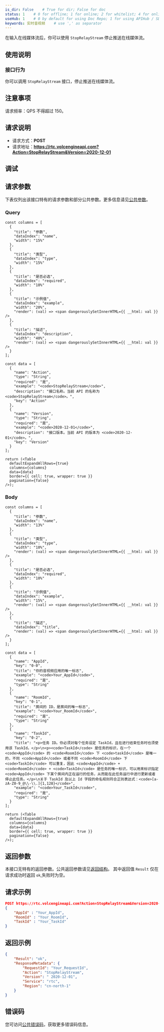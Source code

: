 ```yaml
---
is_dir: False    # True for dir; False for doc
status: 1    # 0 for offline; 1 for online; 2 for whitelist; 4 for online but hidden in TOC
useHub: 1    # 0 by default for using Doc Repo; 1 for using APIHub / SDKHub.
keywords: 实时音视频    # use ',' as separator
---
```


在输入在线媒体流后，你可以使用 `StopRelayStream` 停止推送在线媒体流。
## 使用说明
### 接口行为
你可以调用 `StopRelayStream` 接口，停止推送在线媒体流。

## 注意事项
请求频率：QPS 不得超过 150。
## 请求说明
- 请求方式：**POST**
- 请求地址：**https://rtc.volcengineapi.com?Action=StopRelayStream&Version=2020-12-01**
## 调试

<APILink link="https://api.volcengine.com/api-explorer/debug?action=StopRelayStream&serviceCode=rtc&version=2020-12-01&groupName=输入在线媒体流" />

## 请求参数
下表仅列出该接口特有的请求参数和部分公共参数。更多信息请见[公共参数](1178321)。
### Query
```mixin-react
const columns = [
  {
    "title": "参数",
    "dataIndex": "name",
    "width": "15%"
  },
  {
    "title": "类型",
    "dataIndex": "type",
    "width": "15%"
  },
  {
    "title": "是否必选",
    "dataIndex": "required",
    "width": "10%"
  },
  {
    "title": "示例值",
    "dataIndex": "example",
    "width": "20%",
    "render": (val) => <span dangerouslySetInnerHTML={{ __html: val }} />
  },
  {
    "title": "描述",
    "dataIndex": "description",
    "width": "40%",
    "render": (val) => <span dangerouslySetInnerHTML={{ __html: val }} />
  }
];
    
const data = [
  {
    "name": "Action",
    "type": "String",
    "required": "是",
    "example": "<code>StopRelayStream</code>",
    "description": "接口名称。当前 API 的名称为 <code>StopRelayStream</code>。",
    "key": "Action"
  },
  {
    "name": "Version",
    "type": "String",
    "required": "是",
    "example": "<code>2020-12-01</code>",
    "description": "接口版本。当前 API 的版本为 <code>2020-12-01</code>。",
    "key": "Version"
  }
];

return (<Table
  defaultExpandAllRows={true}
  columns={columns}
  data={data}
  border={{ cell: true, wrapper: true }}
  pagination={false}
/>);
```
### Body
```mixin-react
const columns = [
  {
    "title": "参数",
    "dataIndex": "name",
    "width": "13%"
  },
  {
    "title": "类型",
    "dataIndex": "type",
    "width": "10%",
    "render": (val) => <span dangerouslySetInnerHTML={{ __html: val }} />
  },
  {
    "title": "是否必选",
    "dataIndex": "required",
    "width": "10%"
  },
  {
    "title": "示例值",
    "dataIndex": "example",
    "width": "15%",
    "render": (val) => <span dangerouslySetInnerHTML={{ __html: val }} />
  },
  {
    "title": "描述",
    "dataIndex": "title",
    "render": (val) => <span dangerouslySetInnerHTML={{ __html: val }} />
  }
];
    
const data = [
  {
    "name": "AppId",
    "key": "0-0",
    "title": "你的音视频应用的唯一标志",
    "example": "<code>Your_AppId</code>",
    "required": "是",
    "type": "String"
  },
  {
    "name": "RoomId",
    "key": "0-1",
    "title": "房间的 ID，是房间的唯一标志",
    "example": "<code>Your_RoomId</code>",
    "required": "是",
    "type": "String"
  },
  {
    "name": "TaskId",
    "key": "0-2",
    "title": "<p>任务 ID。你必须对每个任务设定 TaskId，且在进行结束任务时也须使用该 TaskId。</p>\n<p><code>TaskId</code> 是任务的标识，在一个 <code>AppId</code> 的 <code>RoomId</code> 下 <code>taskId</code> 是唯一的，不同 <code>AppId</code> 或者不同 <code>RoomId</code> 下 <code>TaskId</code> 可以重复，因此 <code>AppId</code> + <code>RoomId</code> + <code>TaskId</code> 是任务的唯一标识，可以用来标识指定 <code>AppId</code> 下某个房间内正在运行的任务，从而能在此任务运行中进行更新或者停止此任务。</p>\n关于 TaskId 及以上 Id 字段的命名规则符合正则表达式：<code>[a-zA-Z0-9_@\\-\\.]{1,128}</code>",
    "example": "<code>Your_TaskId</code>",
    "required": "是",
    "type": "String"
  }
];

return (<Table
  defaultExpandAllRows={true}
  columns={columns}
  data={data}
  border={{ cell: true, wrapper: true }}
  pagination={false}
/>);
```
## 返回参数
本接口无特有的返回参数。公共返回参数请见[返回结构](1178322)。
其中返回值 `Result` 仅在请求成功时返回 `ok`,失败时为空。
## 请求示例
```json
POST https://rtc.volcengineapi.com?Action=StopRelayStream&Version=2020-12-01
{
    "AppId" : "Your_AppId",
    "RoomId" : "Your_RoomId",
    "TaskId" : "Your_TaskId"
}
```
## 返回示例
```json
{
    "Result": "ok",
    "ResponseMetadata": {
        "RequestId": "Your_RequestId",
        "Action": "StopRelayStream",
        "Version": " 2020-12-01",
        "Service": "rtc",
        "Region": "cn-north-1"
    }
}
```

## 错误码
您可访问[公共错误码](https://www.volcengine.com/docs/6348/70426)，获取更多错误码信息。
<div data-source="api-doc-hub" style="display: none"></div>
